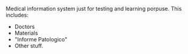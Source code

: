 Medical information system just for testing and learning porpuse.
This includes:
- Doctors
- Materials
- "Informe Patologico"
- Other stuff.
